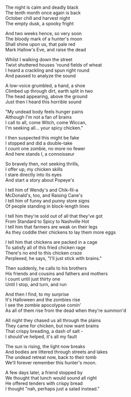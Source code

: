 
The night is calm and deadly black  
The tenth month once again is back   
October chill and harvest night  
The empty dusk, a spooky fright 

And two weeks hence, so very soon   
The bloody mark of a hunter's moon   
Shall shine upon us, that pale red  
Mark Hallow's Eve, and raise the dead   

Whilst I walking down the street   
Twixt shuttered houses 'round fields of wheat  
I heard a crackling and spun right round  
And paused to analyze the sound  

A low-voice grumbled, a hand, a shoe  
Climbed up through dirt, earth split in two  
The head appearing, above the ground  
Just then I heard this horrible sound    

"My undead body feels hunger pains  
Although I'm not a fan of brains  
I call to all, come Witch, come Wiccan,  
I'm seeking all... your spicy chicken."   

I then suspected this might be fake  
I stopped and did a double-take  
I count one zombie, no more no fewer  
And here stands I, a connoisseur  
  
So bravely then, not seeking thrills,    
I offer up, my chicken skills  
I stare directly into its eyes  
And start a story about Popeye's  
  
I tell him of Wendy's and Chik-fil-a   
McDonald's, too, and Raising Cane's  
I tell him of funny and punny store signs  
Of people standing in block-length lines 

I tell him they're sold out of all that they've got  
From Standard to Spicy to Nashville Hot  
I tell him that farmers are weak on their legs  
As they coddle their chickens to lay them more eggs  

I tell him that chickens are packed in a cage  
To satisfy all of this fried chicken rage  
There's no end to this chicken craze    
Perplexed, he says, "I'll just stick with brains."      
  
Then suddenly, he calls to his brothers  
His friends and cousins and fathers and mothers  
I count until just thirty one   
Until I stop, and turn, and run   

And then I find, to my surprise    
It's Halloween and the zombies rise  
I see the zombie apocolypse comin'   
As all of them rise from the dead when they're summon'd   
  
All night they chased us all through the plains  
They came for chicken, but now want brains  
That crispy breading, a dash of salt -   
I should've helped, it's all my fault   
  
The sun is rising, the light now breaks  
And bodies are littered through streets and lakes  
The undead retreat now, back to their tomb  
We'll forever remember this hunter's moon.   
  
A few days later, a friend stopped by   
We thought that lunch would sound all right  
He offered tenders with crispy bread  
I thought "nah, perhaps just a salad instead."   
